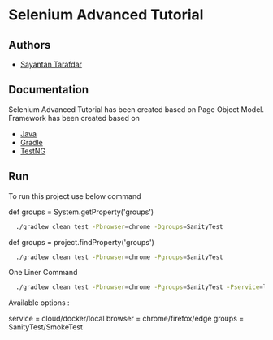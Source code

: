 
# Selenium Advanced Tutorial




## Authors

- [Sayantan Tarafdar](https://github.com/bunty20077)


## Documentation

Selenium Advanced Tutorial has been created based on Page Object Model.
Framework has been created based on

- [Java](https://awesomeopensource.com/project/elangosundar/awesome-README-templates)
- [Gradle](https://github.com/matiassingers/awesome-readme)
- [TestNG](https://bulldogjob.com/news/449-how-to-write-a-good-readme-for-your-github-project)

 



## Run 

To run this project use below command

def groups = System.getProperty('groups') 

```bash
  ./gradlew clean test -Pbrowser=chrome -Dgroups=SanityTest
```


def groups = project.findProperty('groups')

```bash
  ./gradlew clean test -Pbrowser=chrome -Pgroups=SanityTest
```

One Liner Command 
```bash
  ./gradlew clean test -Pbrowser=chrome -Pgroups=SanityTest -Pservice=local
```
Available options :

service = cloud/docker/local
browser = chrome/firefox/edge
groups = SanityTest/SmokeTest